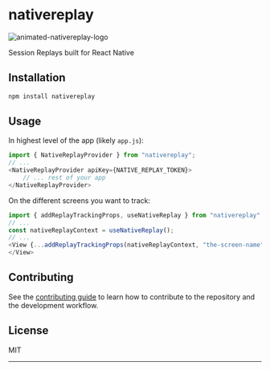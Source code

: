 # nativereplay

![animated-nativereplay-logo](https://github.com/TenitX/NativeReplay/assets/19876974/340a04b7-3928-4eb0-bb2d-f9ce1e96daa8)

Session Replays built for React Native

## Installation

```sh
npm install nativereplay
```

## Usage

In highest level of the app (likely `app.js`):
```js
import { NativeReplayProvider } from "nativereplay";
// ...
<NativeReplayProvider apiKey={NATIVE_REPLAY_TOKEN}>
    // ... rest of your app
</NativeReplayProvider>
```

On the different screens you want to track:
```js
import { addReplayTrackingProps, useNativeReplay } from "nativereplay";
// ...
const nativeReplayContext = useNativeReplay();
// ...
<View {...addReplayTrackingProps(nativeReplayContext, "the-screen-name")}>
</View>
```

## Contributing

See the [contributing guide](CONTRIBUTING.md) to learn how to contribute to the repository and the development workflow.

## License

MIT

---
